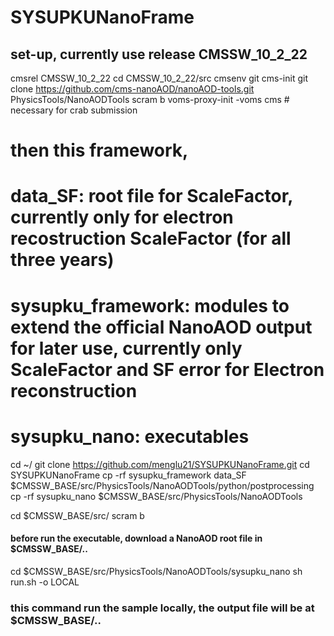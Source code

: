 # SYSUPKUNanoFrame

## set-up, currently use release CMSSW_10_2_22

cmsrel CMSSW_10_2_22
cd CMSSW_10_2_22/src
cmsenv
git cms-init
git clone https://github.com/cms-nanoAOD/nanoAOD-tools.git PhysicsTools/NanoAODTools
scram b
voms-proxy-init -voms cms # necessary for crab submission

# then this framework, 
# data_SF: root file for ScaleFactor, currently only for electron recostruction ScaleFactor (for all three years)
# sysupku_framework: modules to extend the official NanoAOD output for later use, currently only ScaleFactor and SF error for Electron reconstruction
# sysupku_nano: executables

cd ~/
git clone https://github.com/menglu21/SYSUPKUNanoFrame.git
cd SYSUPKUNanoFrame
cp -rf sysupku_framework data_SF $CMSSW_BASE/src/PhysicsTools/NanoAODTools/python/postprocessing
cp -rf sysupku_nano $CMSSW_BASE/src/PhysicsTools/NanoAODTools

cd $CMSSW_BASE/src/
scram b

#### before run the executable, download a NanoAOD root file in $CMSSW_BASE/..

cd $CMSSW_BASE/src/PhysicsTools/NanoAODTools/sysupku_nano
sh run.sh -o LOCAL
 
### this command run the sample locally, the output file will be at $CMSSW_BASE/..
